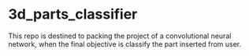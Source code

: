 # 3d_parts_classifier
This repo is destined to packing the project of a convolutional neural network, when the final objective is classify the part inserted from user.
